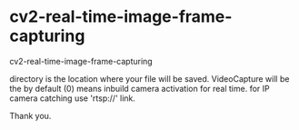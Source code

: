 # cv2-real-time-image-frame-capturing
cv2-real-time-image-frame-capturing

directory is the location where your file will be saved.
VideoCapture will be the by default (0) means inbuild camera activation for real time.
for IP camera catching use 'rtsp://' link.

Thank you.
